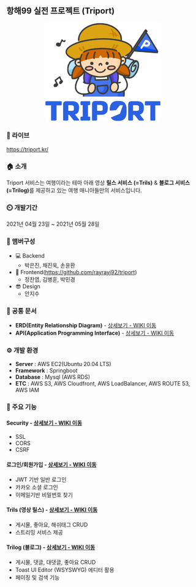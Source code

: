 ## 항해99 실전 프로젝트 (Triport)

<p align='center'>
  <img src="./triport/src/main/resources/gitwiki/login_logo.png" width="300px" />
</p>

### 🔗 라이브
https://triport.kr/

### 🏠 소개
Triport 서비스는 여행이라는 테마 아래 영상 <b>릴스 서비스 (=Trils)</b> & <b>블로그 서비스 (=Trilog)</b>를 제공하고 있는 여행 매니아들만의 서비스입니다.

### ⏲️ 개발기간
2021년 04월 23일 ~ 2021년 05월 28일

### 🧙 맴버구성
- 💻 Backend
    - 박은진, 채진욱, 손윤환
- 💄 Frontend(https://github.com/rayrayj92/triport)
    - 정찬엽, 김병훈, 박민경
- 😎 Design
    - 안지수
    
### 📝 공통 문서
- **ERD(Entity Relationship Diagram)** - <a href="https://github.com/iamzin/SpringBoot-Project-Triport/wiki/ERDiagram" >상세보기 - WIKI 이동</a>  
- **API(Application Programming Interface)** - <a href="https://github.com/iamzin/SpringBoot-Project-Triport/wiki/API" >상세보기 - WIKI 이동</a>

### ⚙️ 개발 환경
- **Server** : AWS EC2(Ubuntu 20.04 LTS)  
- **Framework** : Springboot  
- **Database** : Mysql (AWS RDS)  
- **ETC** : AWS S3, AWS Cloudfront, AWS LoadBalancer, AWS ROUTE 53, AWS IAM  

### 📌 주요 기능
#### Security - <a href="" >상세보기 - WIKI 이동</a>
- SSL
- CORS 
- CSRF
#### 로그인/회원가입 - <a href="" >상세보기 - WIKI 이동</a>
- JWT 기반 일반 로그인
- 카카오 소셜 로그인
- 이메일기반 비밀번호 찾기
#### Trils (영상 릴스) - <a href="https://github.com/iamzin/SpringBoot-Project-Triport/wiki/%EC%A3%BC%EC%9A%94-%EA%B8%B0%EB%8A%A5-%EC%86%8C%EA%B0%9C(Trils_%EC%98%81%EC%83%81)" >상세보기 - WIKI 이동</a>
- 게시물, 좋아요, 해쉬태그 CRUD
- 스트리밍 서비스 제공
#### Trilog (블로그) - <a href="https://github.com/iamzin/SpringBoot-Project-Triport/wiki/%EC%A3%BC%EC%9A%94-%EA%B8%B0%EB%8A%A5-%EC%86%8C%EA%B0%9C(Trillog_%EB%B8%94%EB%A1%9C%EA%B7%B8)" >상세보기 - WIKI 이동</a>
- 게시물, 댓글, 대댓글, 좋아요 CRUD
- Toast UI Editor (WSYSWYG) 에디터 활용
- 페이징 및 검색 기능
